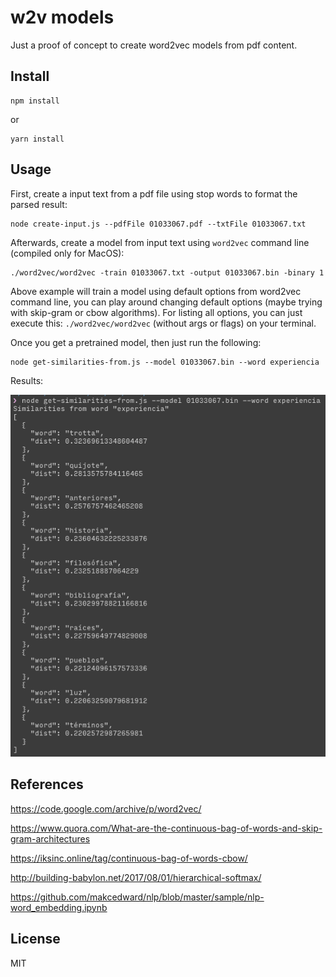 # w2v models

Just a proof of concept to create word2vec models from pdf content.

## Install

```
npm install
```

or

```
yarn install
```

## Usage

First, create a input text from a pdf file using stop words to format the parsed result:

```
node create-input.js --pdfFile 01033067.pdf --txtFile 01033067.txt
```

Afterwards, create a model from input text using `word2vec` command line (compiled only for MacOS):

```
./word2vec/word2vec -train 01033067.txt -output 01033067.bin -binary 1
```

Above example will train a model using default options from word2vec command line, you can play around changing default options (maybe trying with skip-gram or cbow algorithms). For listing all options, you can just execute this: `./word2vec/word2vec` (without args or flags) on your terminal.

Once you get a pretrained model, then just run the following:

```
node get-similarities-from.js --model 01033067.bin --word experiencia
```

Results:

![](sample.png?raw=true)

## References

https://code.google.com/archive/p/word2vec/

https://www.quora.com/What-are-the-continuous-bag-of-words-and-skip-gram-architectures

https://iksinc.online/tag/continuous-bag-of-words-cbow/

http://building-babylon.net/2017/08/01/hierarchical-softmax/

https://github.com/makcedward/nlp/blob/master/sample/nlp-word_embedding.ipynb

## License

MIT
